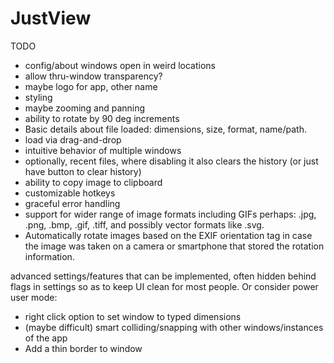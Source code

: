 # JustView

TODO 
- config/about windows open in weird locations
- allow thru-window transparency?
- maybe logo for app, other name
- styling
- maybe zooming and panning
- ability to rotate by 90 deg increments
- Basic details about file loaded: dimensions, size, format, name/path.
- load via drag-and-drop
- intuitive behavior of multiple windows
- optionally, recent files, where disabling it also clears the history (or just have button to clear history)
- ability to copy image to clipboard
- customizable hotkeys
- graceful error handling
- support for wider range of image formats including GIFs perhaps: .jpg, .png, .bmp, .gif, .tiff, and possibly vector formats like .svg.
- Automatically rotate images based on the EXIF orientation tag in case the image was taken on a camera or smartphone that stored the rotation information.

advanced settings/features that can be implemented, often hidden behind flags in settings so as to keep UI clean for most people. Or consider power user mode:
- right click option to set window to typed dimensions
- (maybe difficult) smart colliding/snapping with other windows/instances of the app
- Add a thin border to window